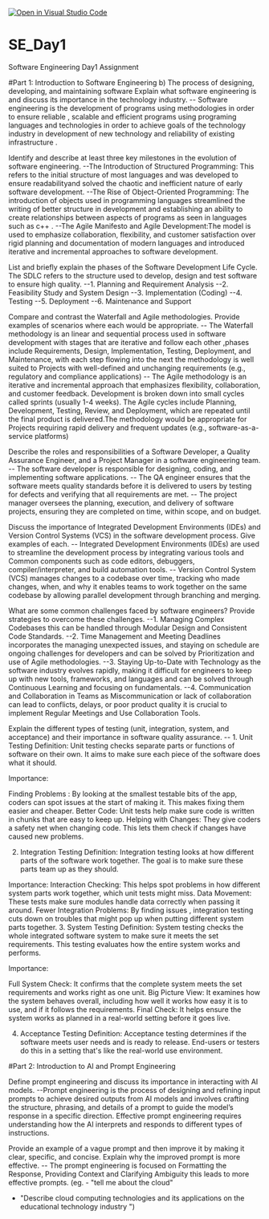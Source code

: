 [![Open in Visual Studio Code](https://classroom.github.com/assets/open-in-vscode-2e0aaae1b6195c2367325f4f02e2d04e9abb55f0b24a779b69b11b9e10269abc.svg)](https://classroom.github.com/online_ide?assignment_repo_id=15555567&assignment_repo_type=AssignmentRepo)
# SE_Day1
Software Engineering Day1 Assignment

#Part 1: Introduction to Software Engineering
b) The process of designing, developing, and maintaining software
Explain what software engineering is and discuss its importance in the technology industry.
-- Software engineering is the development of programs using methodologies in order to ensure reliable , scalable and efficient
programs using programing languages and technologies in order to achieve goals of the technology industry in development of new technology and reliability of existing infrastructure .

Identify and describe at least three key milestones in the evolution of software engineering.
--The Introduction of Structured Programming: This refers to the initial structure of most languages and was developed to ensure readabilityand solved the chaotic and inefficient nature of early software development. 
--The Rise of Object-Oriented Programming: The introduction of objects used in programming languages streamlined the writing of better structure in development and establishing an ability to create relationships between aspects of programs as seen in languages such as c++ . 
--The Agile Manifesto and Agile Development:The model is used to emphasize collaboration, flexibility, and customer satisfaction over rigid planning and documentation of modern languages and introduced iterative and incremental approaches to software development. 

List and briefly explain the phases of the Software Development Life Cycle.
The SDLC refers to the structure used to develop, design and test software to ensure high quality.
--1. Planning and Requirement Analysis
--2. Feasibility Study and System Design
--3. Implementation (Coding)
--4. Testing
--5. Deployment
--6. Maintenance and Support

Compare and contrast the Waterfall and Agile methodologies. Provide examples of scenarios where each would be appropriate.
-- The Waterfall methodology is an linear and sequential process used in software development with stages that are iterative and follow each other ,phases include Requirements, Design, Implementation, Testing, Deployment, and Maintenance, with each step flowing into the next the methodology is well suited to Projects with well-defined and unchanging requirements (e.g., regulatory and compliance applications)
-- The Agile methodology is an iterative and incremental approach that emphasizes flexibility, collaboration, and customer feedback. Development is broken down into small cycles called sprints (usually 1-4 weeks). The Agile cycles include Planning, Development, Testing, Review, and Deployment, which are repeated until the final product is delivered.The methodology would be appropriate for Projects requiring rapid delivery and frequent updates (e.g., software-as-a-service platforms)

Describe the roles and responsibilities of a Software Developer, a Quality Assurance Engineer, and a Project Manager in a software engineering team.
-- The software developer is responsible for designing, coding, and implementing software applications.
-- The QA engineer ensures that the software meets quality standards before it is delivered to users by testing for defects and verifying that all requirements are met.
-- The project manager oversees the planning, execution, and delivery of software projects, ensuring they are completed on time, within scope, and on budget.

Discuss the importance of Integrated Development Environments (IDEs) and Version Control Systems (VCS) in the software development process. Give examples of each.
-- Integrated Development Environments (IDEs) are used to streamline the development process by integrating various tools and Common components such as code editors, debuggers, compiler/interpreter, and build automation tools.
-- Version Control System (VCS) manages changes to a codebase over time, tracking who made changes, when, and why it enables teams to work together on the same codebase by allowing parallel development through branching and merging.

What are some common challenges faced by software engineers? Provide strategies to overcome these challenges.
--1. Managing Complex Codebases this can be handled through Modular Design and Consistent Code Standards.
--2. Time Management and Meeting Deadlines incorporates the managing unexpected issues, and staying on schedule are ongoing challenges for developers and can be solved by Prioritization and use of Agile methodologies.
--3. Staying Up-to-Date with Technology as the software industry evolves rapidly, making it difficult for engineers to keep up with new tools, frameworks, and languages and can be solved through Continuous Learning and focusing on fundamentals.
--4. Communication and Collaboration in Teams as Miscommunication or lack of collaboration can lead to conflicts, delays, or poor product quality it is crucial to implement Regular Meetings and Use Collaboration Tools.


Explain the different types of testing (unit, integration, system, and acceptance) and their importance in software quality assurance.
-- 1. Unit Testing
Definition: Unit testing checks separate parts or functions of software on their own. It aims to make sure each piece of the software does what it should.

Importance:

Finding Problems : By looking at the smallest testable bits of the app, coders can spot issues at the start of making it. This makes fixing them easier and cheaper.
Better Code: Unit tests help make sure code is written in chunks that are easy to keep up.
Helping with Changes: They give coders a safety net when changing code. This lets them check if changes have caused new problems.

2. Integration Testing
Definition: Integration testing looks at how different parts of the software work together. The goal is to make sure these parts team up as they should.

Importance:
Interaction Checking: This helps spot problems in how different system parts work together, which unit tests might miss.
Data Movement: These tests make sure modules handle data correctly when passing it around.
Fewer Integration Problems: By finding issues , integration testing cuts down on troubles that might pop up when putting different system parts together.
3. System Testing
Definition: System testing checks the whole integrated software system to make sure it meets the set requirements. This testing evaluates how the entire system works and performs.

Importance:

Full System Check: It confirms that the complete system meets the set requirements and works right as one unit.
Big Picture View: It examines how the system behaves overall, including how well it works how easy it is to use, and if it follows the requirements.
Final Check: It helps ensure the system works as planned in a real-world setting before it goes live.

4. Acceptance Testing
Definition: Acceptance testing determines if the software meets user needs and is ready to release. End-users or testers do this in a setting that's like the real-world use environment.

#Part 2: Introduction to AI and Prompt Engineering


Define prompt engineering and discuss its importance in interacting with AI models.
--Prompt engineering is the process of designing and refining input prompts to achieve desired outputs from AI models and involves crafting the structure, phrasing, and details of a prompt to guide the model’s response in a specific direction. Effective prompt engineering requires understanding how the AI interprets and responds to different types of instructions.


Provide an example of a vague prompt and then improve it by making it clear, specific, and concise. Explain why the improved prompt is more effective.
-- The prompt engineering is focused on Formatting the Response, Providing Context and Clarifying Ambiguity this leads to more effective prompts.
(eg. - "tell me about the cloud"
- "Describe cloud computing technologies and its applications on the educational technology industry ")
